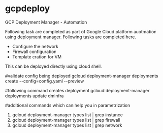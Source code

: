# gcpdeploy
GCP Deployment Manager - Automation

Following task are completed as part of Google Cloud platform auotmation using deployment manager.
Following tasks are completed here.

- Configure the network
- Firewall configuration 
- Template cration for VM

This can be deployed directly using cloud shell.

#validate config being deployed
gcloud deployment-manager deployments create <name> --config=config.yaml --preview

#following command creates deployment
gcloud deployment-manager deployments update dminfra 
  
#additional commands which can help you in parametrization

1. gcloud deployment-manager types list | grep instance
2. gcloud deployment-manager types list | grep firewall
3. gcloud deployment-manager types list | grep network
